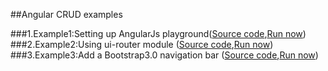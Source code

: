 ##Angular CRUD examples

###1.Example1:Setting up AngularJs playground([Source code](https://github.com/sirinibin/angularsailscrud/tree/master/example1),[Run now](http://sirinibin.github.io/example1/))
<br/>
###2.Example2:Using ui-router module ([Source code](https://github.com/sirinibin/angularsailscrud/tree/master/example2),[Run now](http://sirinibin.github.io/example2/))
<br/>
###3.Example3:Add a Bootstrap3.0 navigation bar ([Source code](https://github.com/sirinibin/angularsailscrud/tree/master/example3),[Run now](http://sirinibin.github.io/example3/))




